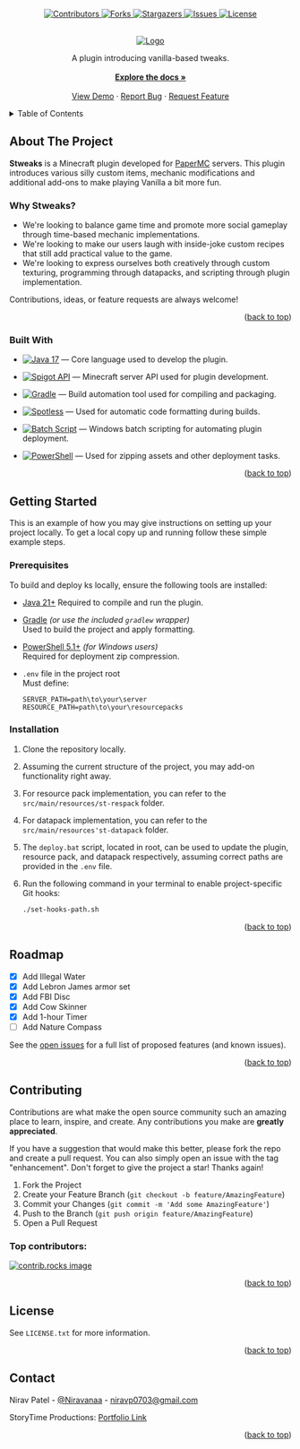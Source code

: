 <!-- Improved compatibility of back to top link: See: https://github.com/othneildrew/Best-README-Template/pull/73 -->

<a id="readme-top"></a>

<!-- PROJECT SHIELDS -->
<p align="center">
  <a href="https://github.com/StoryTime-Productions/Stweaks/graphs/contributors">
    <img src="https://img.shields.io/github/contributors/StoryTime-Productions/Stweaks.svg?style=for-the-badge" alt="Contributors">
  </a>
  <a href="https://github.com/StoryTime-Productions/Stweaks/network/members">
    <img src="https://img.shields.io/github/forks/StoryTime-Productions/Stweaks.svg?style=for-the-badge" alt="Forks">
  </a>
  <a href="https://github.com/StoryTime-Productions/Stweaks/stargazers">
    <img src="https://img.shields.io/github/stars/StoryTime-Productions/Stweaks.svg?style=for-the-badge" alt="Stargazers">
  </a>
  <a href="https://github.com/StoryTime-Productions/Stweaks/issues">
    <img src="https://img.shields.io/github/issues/StoryTime-Productions/Stweaks.svg?style=for-the-badge" alt="Issues">
  </a>
  <a href="https://github.com/StoryTime-Productions/Stweaks/blob/master/LICENSE.txt">
    <img src="https://img.shields.io/github/license/StoryTime-Productions/Stweaks.svg?style=for-the-badge" alt="License">
  </a>
</p>

<!-- PROJECT LOGO -->
<br />
<div align="center">
  <a href="https://github.com/StoryTime-Productions/Stweaks">
    <img src="https://i.imgur.com/zlGbFm5.png" alt="Logo" style="max-width: 100%; height: auto;">
  </a>

  <p align="center">
    A plugin introducing vanilla-based tweaks.<br/>
    <br />
    <a href="https://github.com/StoryTime-Productions/Stweaks/wiki"><strong>Explore the docs »</strong></a>
    <br />
    <br />
    <a href="https://github.com/StoryTime-Productions/Stweaks">View Demo</a>
    &middot;
    <a href="https://github.com/StoryTime-Productions/Stweaks/issues/new?template=bug_report.md">Report Bug</a>
    &middot;
    <a href="https://github.com/StoryTime-Productions/Stweaks/issues/new?template=feature_request.md">Request Feature</a>
  </p>
</div>

<!-- TABLE OF CONTENTS -->
<details>
  <summary>Table of Contents</summary>
  <ol>
    <li>
      <a href="#about-the-project">About The Project</a>
      <ul>
        <li><a href="#built-with">Built With</a></li>
      </ul>
    </li>
    <li>
      <a href="#getting-started">Getting Started</a>
      <ul>
        <li><a href="#prerequisites">Prerequisites</a></li>
        <li><a href="#installation">Installation</a></li>
      </ul>
    </li>
    <li><a href="#roadmap">Roadmap</a></li>
    <li><a href="#contributing">Contributing</a></li>
    <li><a href="#license">License</a></li>
    <li><a href="#contact">Contact</a></li>
  </ol>
</details>

<!-- ABOUT THE PROJECT -->

## About The Project

**Stweaks** is a Minecraft plugin developed for <a href="https://papermc.io/">PaperMC</a> servers. This plugin introduces various silly custom items, mechanic modifications and additional add-ons to make playing Vanilla a bit more fun.

### Why Stweaks?

- We're looking to balance game time and promote more social gameplay through time-based mechanic implementations.
- We're looking to make our users laugh with inside-joke custom recipes that still add practical value to the game.
- We're looking to express ourselves both creatively through custom texturing, programming through datapacks, and scripting through plugin implementation.

Contributions, ideas, or feature requests are always welcome!

<p align="right">(<a href="#readme-top">back to top</a>)</p>

### Built With

- [![Java 17](https://img.shields.io/badge/Java-17-007396?style=flat&logo=openjdk&logoColor=white)](https://www.oracle.com/java/technologies/javase/jdk17-archive-downloads.html)
  — Core language used to develop the plugin.
- [![Spigot API](https://img.shields.io/badge/Spigot-API-FABF2D?style=flat&logo=minecraft&logoColor=black)](https://www.spigotmc.org/wiki/spigot-plugin-development/)
  — Minecraft server API used for plugin development.

- [![Gradle](https://img.shields.io/badge/Gradle-02303A?style=flat&logo=gradle&logoColor=white)](https://gradle.org/)
  — Build automation tool used for compiling and packaging.

- [![Spotless](https://img.shields.io/badge/Spotless-Format-4B32C3?style=flat&logo=prettier&logoColor=white)](https://github.com/diffplug/spotless)
  — Used for automatic code formatting during builds.

- [![Batch Script](https://img.shields.io/badge/Batch%20Script-Windows-4D4D4D?style=flat&logo=windows&logoColor=white)](https://learn.microsoft.com/en-us/windows-server/administration/windows-commands/windows-commands)
  — Windows batch scripting for automating plugin deployment.

- [![PowerShell](https://img.shields.io/badge/PowerShell-5391FE?style=flat&logo=powershell&logoColor=white)](https://learn.microsoft.com/en-us/powershell/)
  — Used for zipping assets and other deployment tasks.

<p align="right">(<a href="#readme-top">back to top</a>)</p>

<!-- GETTING STARTED -->

## Getting Started

This is an example of how you may give instructions on setting up your project locally.
To get a local copy up and running follow these simple example steps.

### Prerequisites

To build and deploy ks locally, ensure the following tools are installed:

- [Java 21+](https://adoptium.net/en-GB/temurin/releases/)
  Required to compile and run the plugin.
- [Gradle](https://gradle.org/install/) _(or use the included `gradlew` wrapper)_  
  Used to build the project and apply formatting.

- [PowerShell 5.1+](https://learn.microsoft.com/en-us/powershell/scripting/install/installing-powershell) _(for Windows users)_  
  Required for deployment zip compression.

- `.env` file in the project root  
  Must define:
  ```env
  SERVER_PATH=path\to\your\server
  RESOURCE_PATH=path\to\your\resourcepacks
  ```

### Installation

1. Clone the repository locally.

2. Assuming the current structure of the project, you may add-on functionality right away.

3. For resource pack implementation, you can refer to the `src/main/resources/st-respack` folder.

4. For datapack implementation, you can refer to the `src/main/resources'st-datapack` folder.

5. The `deploy.bat` script, located in root, can be used to update the plugin, resource pack, and datapack respectively, assuming correct paths are provided in the `.env` file.

6. Run the following command in your terminal to enable project-specific Git hooks:
   ```sh
   ./set-hooks-path.sh
   ```

<p align="right">(<a href="#readme-top">back to top</a>)</p>

<!-- ROADMAP -->

## Roadmap

- [x] Add Illegal Water
- [x] Add Lebron James armor set
- [x] Add FBI Disc
- [x] Add Cow Skinner
- [x] Add 1-hour Timer
- [ ] Add Nature Compass

See the [open issues](https://github.com/StoryTime-Productions/ks/issues) for a full list of proposed features (and known issues).

<p align="right">(<a href="#readme-top">back to top</a>)</p>

<!-- CONTRIBUTING -->

## Contributing

Contributions are what make the open source community such an amazing place to learn, inspire, and create. Any contributions you make are **greatly appreciated**.

If you have a suggestion that would make this better, please fork the repo and create a pull request. You can also simply open an issue with the tag "enhancement".
Don't forget to give the project a star! Thanks again!

1. Fork the Project
2. Create your Feature Branch (`git checkout -b feature/AmazingFeature`)
3. Commit your Changes (`git commit -m 'Add some AmazingFeature'`)
4. Push to the Branch (`git push origin feature/AmazingFeature`)
5. Open a Pull Request

### Top contributors:

<a href="https://github.com/StoryTime-Productions/Stweaks/graphs/contributors">
  <img src="https://contrib.rocks/image?repo=StoryTime-Productions/Stweaks" alt="contrib.rocks image" />
</a>

<p align="right">(<a href="#readme-top">back to top</a>)</p>

<!-- LICENSE -->

## License

See `LICENSE.txt` for more information.

<p align="right">(<a href="#readme-top">back to top</a>)</p>

<!-- CONTACT -->

## Contact

Nirav Patel - [@Niravanaa](https://github.com/Niravanaa) - niravp0703@gmail.com

StoryTime Productions: [Portfolio Link](https://storytime-productions.github.io/)

<p align="right">(<a href="#readme-top">back to top</a>)</p>
